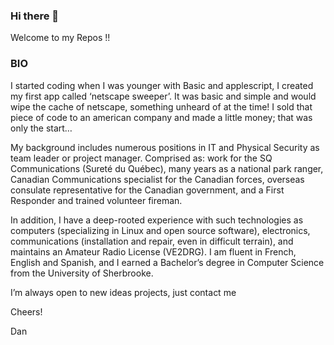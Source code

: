 ### Hi there 👋

Welcome to my Repos !!

### BIO

I started coding when I was younger with Basic and applescript, I created my first app called  ‘netscape sweeper’.  It was basic and simple and would wipe the cache of netscape, something unheard of at the time!  I sold that piece of code to an american company and made a little money;  that was only the start…

My background includes numerous positions in IT and Physical Security as team leader or project manager. Comprised as: work for the SQ Communications (Sureté du Québec), many years as a national park ranger, Canadian Communications specialist for the Canadian forces, overseas consulate representative for the Canadian government, and a First Responder and trained volunteer fireman.

In addition, I have a  deep-rooted experience with such technologies as computers (specializing in Linux and open source software), electronics, communications (installation and repair, even in difficult terrain), and maintains an Amateur Radio License (VE2DRG). I am fluent in French, English and Spanish, and I earned a Bachelor’s degree in Computer Science from the University of Sherbrooke.

I’m always open to new ideas projects, just contact me

Cheers!

Dan

<!--
**danregis/danregis** is a ✨ _special_ ✨ repository because its `README.md` (this file) appears on your GitHub profile.

Here are some ideas to get you started:


this is a test1
-this is also a test

- 🔭 I’m currently working on ... this is a test1
- 🌱 I’m currently learning ... this is a test 2
- 👯 I’m looking to collaborate on ...
- 🤔 I’m looking for help with ...
- 💬 Ask me about ...
- 📫 How to reach me: ...
- 😄 Pronouns: ...
- ⚡ Fun fact: ...
-->
